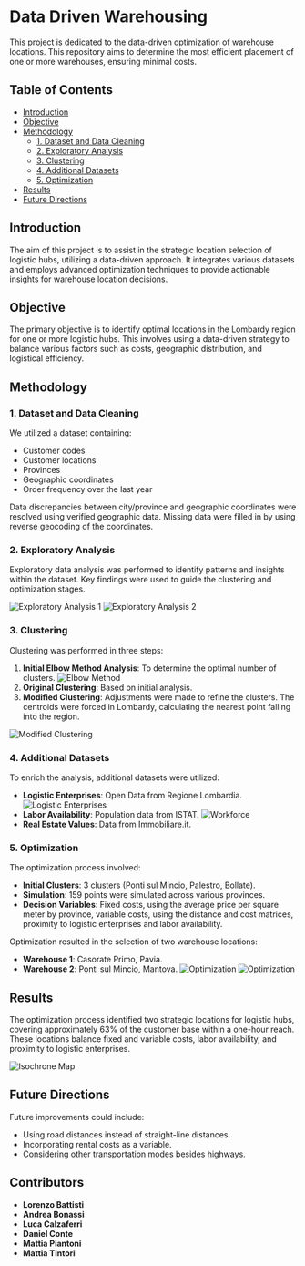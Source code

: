 # Data Driven Warehousing
This project is dedicated to the data-driven optimization of warehouse locations. This repository aims to determine the most efficient placement of one or more warehouses, ensuring minimal costs.

## Table of Contents

- [Introduction](#introduction)
- [Objective](#objective)
- [Methodology](#methodology)
  - [1. Dataset and Data Cleaning](#1-dataset-and-data-cleaning)
  - [2. Exploratory Analysis](#2-exploratory-analysis)
  - [3. Clustering](#3-clustering)
  - [4. Additional Datasets](#4-additional-datasets)
  - [5. Optimization](#5-optimization)
- [Results](#results)
- [Future Directions](#future-directions)

## Introduction

The aim of this project is to assist in the strategic location selection of logistic hubs, utilizing a data-driven approach. It integrates various datasets and employs advanced optimization techniques to provide actionable insights for warehouse location decisions.

## Objective

The primary objective is to identify optimal locations in the Lombardy region for one or more logistic hubs. This involves using a data-driven strategy to balance various factors such as costs, geographic distribution, and logistical efficiency.

## Methodology

### 1. Dataset and Data Cleaning

We utilized a dataset containing:
- Customer codes
- Customer locations
- Provinces
- Geographic coordinates
- Order frequency over the last year

Data discrepancies between city/province and geographic coordinates were resolved using verified geographic data. Missing data were filled in by using reverse geocoding of the coordinates.


### 2. Exploratory Analysis

Exploratory data analysis was performed to identify patterns and insights within the dataset. Key findings were used to guide the clustering and optimization stages.
<div class="image-grid">
    <img src="images/Ex_Analysis2.png" alt="Exploratory Analysis 1">
    <img src="images/Ex_Analysis1.png" alt="Exploratory Analysis 2">
</div>

### 3. Clustering

Clustering was performed in three steps:
1. **Initial Elbow Method Analysis**: To determine the optimal number of clusters.
![Elbow Method](images/Elbow.png)
2. **Original Clustering**: Based on initial analysis.
3. **Modified Clustering**: Adjustments were made to refine the clusters. The centroids were forced in Lombardy, calculating the nearest point falling into the region.

![Modified Clustering](images/Modified_Clusters.png)


### 4. Additional Datasets

To enrich the analysis, additional datasets were utilized:
- **Logistic Enterprises**: Open Data from Regione Lombardia.
  ![Logistic Enterprises](images/Logistic_Companies.png)
- **Labor Availability**: Population data from ISTAT.
  ![Workforce](images/Workforce.png)
- **Real Estate Values**: Data from Immobiliare.it.

### 5. Optimization

The optimization process involved:
- **Initial Clusters**: 3 clusters (Ponti sul Mincio, Palestro, Bollate).
- **Simulation**: 159 points were simulated across various provinces.
- **Decision Variables**: Fixed costs, using the average price per square meter by province, variable costs, using the distance and cost matrices, proximity to logistic enterprises and labor availability.

Optimization resulted in the selection of two warehouse locations:
- **Warehouse 1**: Casorate Primo, Pavia.
- **Warehouse 2**: Ponti sul Mincio, Mantova.
![Optimization](images/Warehouse_Location.png)
![Optimization](images/Warehouse_Distribution.png)

## Results

The optimization process identified two strategic locations for logistic hubs, covering approximately 63% of the customer base within a one-hour reach. These locations balance fixed and variable costs, labor availability, and proximity to logistic enterprises.

![Isochrone Map](images/Isochrone.png)

## Future Directions

Future improvements could include:
- Using road distances instead of straight-line distances.
- Incorporating rental costs as a variable.
- Considering other transportation modes besides highways.

## Contributors

- **Lorenzo Battisti**
- **Andrea Bonassi**
- **Luca Calzaferri**
- **Daniel Conte**
- **Mattia Piantoni**
- **Mattia Tintori**

